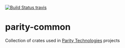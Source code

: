 [![Build Status travis][travis-image]][travis-url]

[travis-image]: https://travis-ci.org/paritytech/parity-common.svg?branch=master
[travis-url]: https://travis-ci.org/paritytech/parity-common

# parity-common
Collection of crates used in [Parity Technologies](https://www.paritytech.io/) projects
